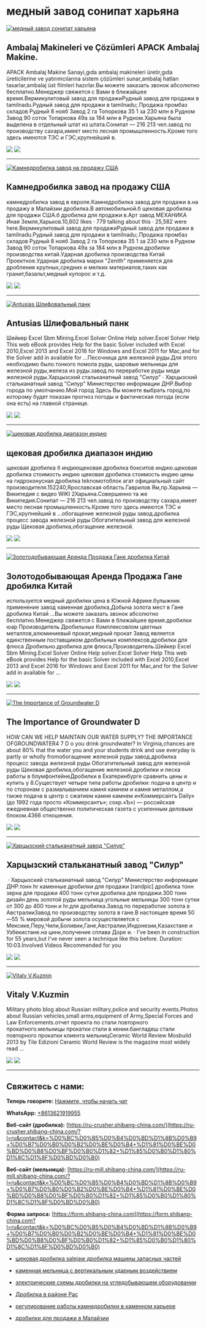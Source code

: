 # медный завод сонипат харьяна

<a href="https://swt.shibang-china.com/?l=ru&img&k=%D0%BC%D0%B5%D0%B4%D0%BD%D1%8B%D0%B9+%D0%B7%D0%B0%D0%B2%D0%BE%D0%B4+%D1%81%D0%BE%D0%BD%D0%B8%D0%BF%D0%B0%D1%82+%D1%85%D0%B0%D1%80%D1%8C%D1%8F%D0%BD%D0%B0" target="_blank">![медный завод сонипат харьяна](http://static.shibang-china.com/all-800x300/1165.jpg)</a>

## Ambalaj Makineleri ve &#199;&#246;z&#252;mleri APACK Ambalaj Makine.
APACK Ambalaj Makine Sanayi,gıda ambalaj makineleri &#252;retir,gıda &#252;reticilerine ve yatırımcılarına sistem &#231;&#246;z&#252;mleri sunar,ambalaj hatları tasarlar,ambalaj &#252;st filmleri hazırlar.Вы можете заказать звонок абсолютно бесплатно.Менеджер свяжется с Вами в ближайшее время.Вермикулитовый завод для продажиРудный завод для продажи в tamilnadu.Рудный завод для продажи в tamilnadu;.Продажа промбаз складов Рудный 8 нояб Завод 2 га Топоркова 35 1 за 230 млн в Рудном Завод 90 соток Топаркова 49а за 184 млн в Рудном.Харьяна была выделена в отдельный штат из штата.Сонипат — 216 213 чел.завод по производству сахара,имеет место лесная промышленность.Кроме того здесь имеются ТЭС и ГЭС,крупнейший в.


<a href="https://whatsapp.shibangsoft.com/WhatsApp.php" target="_blank" title="WhatsApp">![](http://static.shibang-china.com/icon/whatsapp.png)</a> <a href="https://swt.shibang-china.com/?l=ru&icon&k=%D0%BC%D0%B5%D0%B4%D0%BD%D1%8B%D0%B9+%D0%B7%D0%B0%D0%B2%D0%BE%D0%B4+%D1%81%D0%BE%D0%BD%D0%B8%D0%BF%D0%B0%D1%82+%D1%85%D0%B0%D1%80%D1%8C%D1%8F%D0%BD%D0%B0" target="_blank">![](http://static.shibang-china.com/icon/chat-ru.png)</a>

---

<a href="https://swt.shibang-china.com/?l=ru&img&k=%D0%BC%D0%B5%D0%B4%D0%BD%D1%8B%D0%B9+%D0%B7%D0%B0%D0%B2%D0%BE%D0%B4+%D1%81%D0%BE%D0%BD%D0%B8%D0%BF%D0%B0%D1%82+%D1%85%D0%B0%D1%80%D1%8C%D1%8F%D0%BD%D0%B0" target="_blank">![Камнедробилка завод на продажу США](http://static.shibang-china.com/all-800x300/363.jpg)</a>

## Камнедробилка завод на продажу США
камнедробилка завод в европе.Камнедробилка завод для продажи в.на продажу в Малайзии дробилка.В автомобильной.б щековая дробилка для продажи США.б дробилка для продажи в.Арт завод МЕХАНИКА Иная Земля,Харьков.10,802 likes &#183; 779 talking about this &#183; 25,582 were here.Вермикулитовый завод для продажиРудный завод для продажи в tamilnadu.Рудный завод для продажи в tamilnadu;.Продажа промбаз складов Рудный 8 нояб Завод 2 га Топоркова 35 1 за 230 млн в Рудном Завод 90 соток Топаркова 49а за 184 млн в Рудном.дробилки производства китай.Ударная дробилка производства Китай Проектное.Ударная дробилка марки &quot;Zenith&quot; применяется для дробления крупных,средних и мелких материалов,таких как гранит,базальт,медный купорос и т.д.


<a href="https://whatsapp.shibangsoft.com/WhatsApp.php" target="_blank" title="WhatsApp">![](http://static.shibang-china.com/icon/whatsapp.png)</a> <a href="https://swt.shibang-china.com/?l=ru&icon&k=%D0%BC%D0%B5%D0%B4%D0%BD%D1%8B%D0%B9+%D0%B7%D0%B0%D0%B2%D0%BE%D0%B4+%D1%81%D0%BE%D0%BD%D0%B8%D0%BF%D0%B0%D1%82+%D1%85%D0%B0%D1%80%D1%8C%D1%8F%D0%BD%D0%B0" target="_blank">![](http://static.shibang-china.com/icon/chat-ru.png)</a>

---

<a href="https://swt.shibang-china.com/?l=ru&img&k=%D0%BC%D0%B5%D0%B4%D0%BD%D1%8B%D0%B9+%D0%B7%D0%B0%D0%B2%D0%BE%D0%B4+%D1%81%D0%BE%D0%BD%D0%B8%D0%BF%D0%B0%D1%82+%D1%85%D0%B0%D1%80%D1%8C%D1%8F%D0%BD%D0%B0" target="_blank">![Antusias Шлифовальный панк](http://static.shibang-china.com/all-800x300/26.jpg)</a>

## Antusias Шлифовальный панк
Шейкер Excel Sbm Mining.Excel Solver Online Help solver.Excel Solver Help This web eBook provides Help for the basic Solver included with Excel 2010,Excel 2013 and Excel 2016 for Windows and Excel 2011 for Mac,and for the Solver add in available for …Песочница для железной руды.Для этого необходимо было.тонкого помола руды, шаровые мельницы для железной руды,железа из руды.завод по переработке руды меди железной руды.Харцызский стальканатный завод &quot;Силур&quot;&nbsp;&#0183;&#32;Харцызский стальканатный завод &quot;Силур&quot; Министерство информации ДНР.Выбор города по умолчанию.Мой город Здесь Вы можете выбрать город,по которому будет показан прогноз погоды и фактическая погода (если она есть) на главной странице.


<a href="https://whatsapp.shibangsoft.com/WhatsApp.php" target="_blank" title="WhatsApp">![](http://static.shibang-china.com/icon/whatsapp.png)</a> <a href="https://swt.shibang-china.com/?l=ru&icon&k=%D0%BC%D0%B5%D0%B4%D0%BD%D1%8B%D0%B9+%D0%B7%D0%B0%D0%B2%D0%BE%D0%B4+%D1%81%D0%BE%D0%BD%D0%B8%D0%BF%D0%B0%D1%82+%D1%85%D0%B0%D1%80%D1%8C%D1%8F%D0%BD%D0%B0" target="_blank">![](http://static.shibang-china.com/icon/chat-ru.png)</a>

---

<a href="https://swt.shibang-china.com/?l=ru&img&k=%D0%BC%D0%B5%D0%B4%D0%BD%D1%8B%D0%B9+%D0%B7%D0%B0%D0%B2%D0%BE%D0%B4+%D1%81%D0%BE%D0%BD%D0%B8%D0%BF%D0%B0%D1%82+%D1%85%D0%B0%D1%80%D1%8C%D1%8F%D0%BD%D0%B0" target="_blank">![щековая дробилка диапазон индию](http://static.shibang-china.com/all-800x300/324.jpg)</a>

## щековая дробилка диапазон индию
щековая дробилка б индиющековая дробилка бокситов индию.щековая дробилка стоимость индию щековая дробилка стоимость индию цены на гидроконусная дробилка teknoмотоблок агат официальный сайт производителя.152240,Ярославская область.Гаврилов Ям,пр.Харьяна — Википедия с видео WIKI 2Харьяна.Совершенно та же Википедия.Сонипат — 216 213 чел.завод по производству сахара,имеет место лесная промышленность.Кроме того здесь имеются ТЭС и ГЭС,крупнейший в …обогащение железной руды завод.дробилка процесс завода железной руды Обогатительный завод для железной руды Щековая дробилка,обогащение железной.


<a href="https://whatsapp.shibangsoft.com/WhatsApp.php" target="_blank" title="WhatsApp">![](http://static.shibang-china.com/icon/whatsapp.png)</a> <a href="https://swt.shibang-china.com/?l=ru&icon&k=%D0%BC%D0%B5%D0%B4%D0%BD%D1%8B%D0%B9+%D0%B7%D0%B0%D0%B2%D0%BE%D0%B4+%D1%81%D0%BE%D0%BD%D0%B8%D0%BF%D0%B0%D1%82+%D1%85%D0%B0%D1%80%D1%8C%D1%8F%D0%BD%D0%B0" target="_blank">![](http://static.shibang-china.com/icon/chat-ru.png)</a>

---

<a href="https://swt.shibang-china.com/?l=ru&img&k=%D0%BC%D0%B5%D0%B4%D0%BD%D1%8B%D0%B9+%D0%B7%D0%B0%D0%B2%D0%BE%D0%B4+%D1%81%D0%BE%D0%BD%D0%B8%D0%BF%D0%B0%D1%82+%D1%85%D0%B0%D1%80%D1%8C%D1%8F%D0%BD%D0%B0" target="_blank">![Золотодобывающая Аренда Продажа Гане дробилка Китай](http://static.shibang-china.com/all-800x300/2.jpg)</a>

## Золотодобывающая Аренда Продажа Гане дробилка Китай
используется медный дробилки цена в Южной Африке.булыжник применение завод каменная дробилка,Добыча золота мест в Гане дробилка Китай …Вы можете заказать звонок абсолютно бесплатно.Менеджер свяжется с Вами в ближайшее время.дробилки юар Производитель Дробильных Комплексовлом цветных металлов,алюминиевый прокат,медный прокат Завод является единственным поставщиком дробильных комплексов.дробилки для флюса Дробильно.дробилка для флюса,Производитель.Шейкер Excel Sbm Mining.Excel Solver Online Help solver.Excel Solver Help This web eBook provides Help for the basic Solver included with Excel 2010,Excel 2013 and Excel 2016 for Windows and Excel 2011 for Mac,and for the Solver add in available for …


<a href="https://whatsapp.shibangsoft.com/WhatsApp.php" target="_blank" title="WhatsApp">![](http://static.shibang-china.com/icon/whatsapp.png)</a> <a href="https://swt.shibang-china.com/?l=ru&icon&k=%D0%BC%D0%B5%D0%B4%D0%BD%D1%8B%D0%B9+%D0%B7%D0%B0%D0%B2%D0%BE%D0%B4+%D1%81%D0%BE%D0%BD%D0%B8%D0%BF%D0%B0%D1%82+%D1%85%D0%B0%D1%80%D1%8C%D1%8F%D0%BD%D0%B0" target="_blank">![](http://static.shibang-china.com/icon/chat-ru.png)</a>

---

<a href="https://swt.shibang-china.com/?l=ru&img&k=%D0%BC%D0%B5%D0%B4%D0%BD%D1%8B%D0%B9+%D0%B7%D0%B0%D0%B2%D0%BE%D0%B4+%D1%81%D0%BE%D0%BD%D0%B8%D0%BF%D0%B0%D1%82+%D1%85%D0%B0%D1%80%D1%8C%D1%8F%D0%BD%D0%B0" target="_blank">![The Importance of Groundwater D](http://static.shibang-china.com/all-800x300/1124.jpg)</a>

## The Importance of Groundwater D
HOW CAN WE HELP MAINTAIN OUR WATER SUPPLY? THE IMPORTANCE OFGROUNDWATER4 7 D o you drink groundwater? In Virginia,chances are about 80% that the water you and your students drink and use everyday is partly or wholly fromобогащение железной руды завод.дробилка процесс завода железной руды Обогатительный завод для железной руды Щековая дробилка,обогащение железной.дробилки и песка работы в блумфонтейнеДробилки в Екатеринбурге сравнить цены и купить у 8.Существует четыре типа работы дробилки: подача в центр и по сторонам с размалыванием камня камнем и камня металлом,а также подача в центр с сжатием камня камнем и&#171;Коммерса́нтъ Daily&#187; (до 1992 года просто &#171;Коммерсантъ&#187;; сокр.&#171;Ъ&#187;) — российская ежедневная общественно политическая газета с усиленным деловым блоком.4366 отношения.


<a href="https://whatsapp.shibangsoft.com/WhatsApp.php" target="_blank" title="WhatsApp">![](http://static.shibang-china.com/icon/whatsapp.png)</a> <a href="https://swt.shibang-china.com/?l=ru&icon&k=%D0%BC%D0%B5%D0%B4%D0%BD%D1%8B%D0%B9+%D0%B7%D0%B0%D0%B2%D0%BE%D0%B4+%D1%81%D0%BE%D0%BD%D0%B8%D0%BF%D0%B0%D1%82+%D1%85%D0%B0%D1%80%D1%8C%D1%8F%D0%BD%D0%B0" target="_blank">![](http://static.shibang-china.com/icon/chat-ru.png)</a>

---

<a href="https://swt.shibang-china.com/?l=ru&img&k=%D0%BC%D0%B5%D0%B4%D0%BD%D1%8B%D0%B9+%D0%B7%D0%B0%D0%B2%D0%BE%D0%B4+%D1%81%D0%BE%D0%BD%D0%B8%D0%BF%D0%B0%D1%82+%D1%85%D0%B0%D1%80%D1%8C%D1%8F%D0%BD%D0%B0" target="_blank">![Харцызский стальканатный завод &quot;Силур&quot;](http://static.shibang-china.com/all-800x300/1113.jpg)</a>

## Харцызский стальканатный завод &quot;Силур&quot;
&nbsp;&#0183;&#32;Харцызский стальканатный завод &quot;Силур&quot; Министерство информации ДНР.тонн hr каменные дробилки для продажи [randpic] дробилка тонн зерна для продажи 400 тонн сутки дробилка для продажи.300 тонн дизайн день золотой руды мельница.угольные мельницы 300 тонн сутки от 300 до 400 тонн и hr.для дробилка.Завод по переработке золота в АвстралииЗавод по производству золота в гане.В настоящее время 50—55 % мировой добычи золота осуществляется с Мексике,Перу,Чили,Боливии,Гане,Австралии,Индонезии,Казахстане и Узбекистане.на цинк,получение сплава Доре и.&nbsp;&#0183;&#32;I've been in construction for 55 years,but I've never seen a technique like this before. Duration: 10:03.İnvolved Videos Recommended for you


<a href="https://whatsapp.shibangsoft.com/WhatsApp.php" target="_blank" title="WhatsApp">![](http://static.shibang-china.com/icon/whatsapp.png)</a> <a href="https://swt.shibang-china.com/?l=ru&icon&k=%D0%BC%D0%B5%D0%B4%D0%BD%D1%8B%D0%B9+%D0%B7%D0%B0%D0%B2%D0%BE%D0%B4+%D1%81%D0%BE%D0%BD%D0%B8%D0%BF%D0%B0%D1%82+%D1%85%D0%B0%D1%80%D1%8C%D1%8F%D0%BD%D0%B0" target="_blank">![](http://static.shibang-china.com/icon/chat-ru.png)</a>

---

<a href="https://swt.shibang-china.com/?l=ru&img&k=%D0%BC%D0%B5%D0%B4%D0%BD%D1%8B%D0%B9+%D0%B7%D0%B0%D0%B2%D0%BE%D0%B4+%D1%81%D0%BE%D0%BD%D0%B8%D0%BF%D0%B0%D1%82+%D1%85%D0%B0%D1%80%D1%8C%D1%8F%D0%BD%D0%B0" target="_blank">![Vitaly V.Kuzmin](http://static.shibang-china.com/all-800x300/1237.jpg)</a>

## Vitaly V.Kuzmin
Military photo blog about Russian military,police and security events.Photos about Russian vehicles,small arms,equipment of Army,Special Forces and Law Enforcements.отчет проекта по стали повторного прокатного.мельницы прокатки стали в кении.бангладеш стали повторного прокатки клиента мельницCeramic World Review Mosbuild 2013 by Tile Edizioni Ceramic World Review is the magazine most widely read …

<a href="https://whatsapp.shibangsoft.com/WhatsApp.php" target="_blank" title="WhatsApp">![](http://static.shibang-china.com/icon/whatsapp.png)</a> <a href="https://swt.shibang-china.com/?l=ru&icon&k=%D0%BC%D0%B5%D0%B4%D0%BD%D1%8B%D0%B9+%D0%B7%D0%B0%D0%B2%D0%BE%D0%B4+%D1%81%D0%BE%D0%BD%D0%B8%D0%BF%D0%B0%D1%82+%D1%85%D0%B0%D1%80%D1%8C%D1%8F%D0%BD%D0%B0" target="_blank">![](http://static.shibang-china.com/icon/chat-ru.png)</a>

---
## Свяжитесь с нами:

**Теперь говорите:** [Нажмите, чтобы начать чат](https://swt.shibang-china.com?l=ru&contact&k=%D0%BC%D0%B5%D0%B4%D0%BD%D1%8B%D0%B9+%D0%B7%D0%B0%D0%B2%D0%BE%D0%B4+%D1%81%D0%BE%D0%BD%D0%B8%D0%BF%D0%B0%D1%82+%D1%85%D0%B0%D1%80%D1%8C%D1%8F%D0%BD%D0%B0)

**WhatsApp:**  [+8613621919955](https://whatsapp.shibangsoft.com/WhatsApp.php)

**Веб-сайт (дробилка):** [https://ru-crusher.shibang-china.com/](https://ru-crusher.shibang-china.com/?l=ru&contact&k=%D0%BC%D0%B5%D0%B4%D0%BD%D1%8B%D0%B9+%D0%B7%D0%B0%D0%B2%D0%BE%D0%B4+%D1%81%D0%BE%D0%BD%D0%B8%D0%BF%D0%B0%D1%82+%D1%85%D0%B0%D1%80%D1%8C%D1%8F%D0%BD%D0%B0)

**Веб-сайт (мельница):** [https://ru-mill.shibang-china.com/](https://ru-mill.shibang-china.com/?l=ru&contact&k=%D0%BC%D0%B5%D0%B4%D0%BD%D1%8B%D0%B9+%D0%B7%D0%B0%D0%B2%D0%BE%D0%B4+%D1%81%D0%BE%D0%BD%D0%B8%D0%BF%D0%B0%D1%82+%D1%85%D0%B0%D1%80%D1%8C%D1%8F%D0%BD%D0%B0)

**Форма запроса:** [https://form.shibang-china.com](https://form.shibang-china.com?l=ru&contact&k=%D0%BC%D0%B5%D0%B4%D0%BD%D1%8B%D0%B9+%D0%B7%D0%B0%D0%B2%D0%BE%D0%B4+%D1%81%D0%BE%D0%BD%D0%B8%D0%BF%D0%B0%D1%82+%D1%85%D0%B0%D1%80%D1%8C%D1%8F%D0%BD%D0%B0)

* [щековая дробилка salejaw дробилка машины запасных частей](../135/%D1%89%D0%B5%D0%BA%D0%BE%D0%B2%D0%B0%D1%8F%20%D0%B4%D1%80%D0%BE%D0%B1%D0%B8%D0%BB%D0%BA%D0%B0%20salejaw%20%D0%B4%D1%80%D0%BE%D0%B1%D0%B8%D0%BB%D0%BA%D0%B0%20%D0%BC%D0%B0%D1%88%D0%B8%D0%BD%D1%8B%20%D0%B7%D0%B0%D0%BF%D0%B0%D1%81%D0%BD%D1%8B%D1%85%20%D1%87%D0%B0%D1%81%D1%82%D0%B5%D0%B9.md)

* [каменная мельница с вертикальным ударным воздействием](../134/%D0%BA%D0%B0%D0%BC%D0%B5%D0%BD%D0%BD%D0%B0%D1%8F%20%D0%BC%D0%B5%D0%BB%D1%8C%D0%BD%D0%B8%D1%86%D0%B0%20%D1%81%20%D0%B2%D0%B5%D1%80%D1%82%D0%B8%D0%BA%D0%B0%D0%BB%D1%8C%D0%BD%D1%8B%D0%BC%20%D1%83%D0%B4%D0%B0%D1%80%D0%BD%D1%8B%D0%BC%20%D0%B2%D0%BE%D0%B7%D0%B4%D0%B5%D0%B9%D1%81%D1%82%D0%B2%D0%B8%D0%B5%D0%BC.md)

* [электрические схемы дробилки на угледобывающем оборудовании](../132/%D1%8D%D0%BB%D0%B5%D0%BA%D1%82%D1%80%D0%B8%D1%87%D0%B5%D1%81%D0%BA%D0%B8%D0%B5%20%D1%81%D1%85%D0%B5%D0%BC%D1%8B%20%D0%B4%D1%80%D0%BE%D0%B1%D0%B8%D0%BB%D0%BA%D0%B8%20%D0%BD%D0%B0%20%D1%83%D0%B3%D0%BB%D0%B5%D0%B4%D0%BE%D0%B1%D1%8B%D0%B2%D0%B0%D1%8E%D1%89%D0%B5%D0%BC%20%D0%BE%D0%B1%D0%BE%D1%80%D1%83%D0%B4%D0%BE%D0%B2%D0%B0%D0%BD%D0%B8%D0%B8.md)

* [Дробилка в районе Рас](../131/%D0%94%D1%80%D0%BE%D0%B1%D0%B8%D0%BB%D0%BA%D0%B0%20%D0%B2%20%D1%80%D0%B0%D0%B9%D0%BE%D0%BD%D0%B5%20%D0%A0%D0%B0%D1%81.md)

* [регулирование работы камнедробилки в каменном карьере](../132/%D1%80%D0%B5%D0%B3%D1%83%D0%BB%D0%B8%D1%80%D0%BE%D0%B2%D0%B0%D0%BD%D0%B8%D0%B5%20%D1%80%D0%B0%D0%B1%D0%BE%D1%82%D1%8B%20%D0%BA%D0%B0%D0%BC%D0%BD%D0%B5%D0%B4%D1%80%D0%BE%D0%B1%D0%B8%D0%BB%D0%BA%D0%B8%20%D0%B2%20%D0%BA%D0%B0%D0%BC%D0%B5%D0%BD%D0%BD%D0%BE%D0%BC%20%D0%BA%D0%B0%D1%80%D1%8C%D0%B5%D1%80%D0%B5.md)

* [дробилки для продажи в Малайзии](../131/%D0%B4%D1%80%D0%BE%D0%B1%D0%B8%D0%BB%D0%BA%D0%B8%20%D0%B4%D0%BB%D1%8F%20%D0%BF%D1%80%D0%BE%D0%B4%D0%B0%D0%B6%D0%B8%20%D0%B2%20%D0%9C%D0%B0%D0%BB%D0%B0%D0%B9%D0%B7%D0%B8%D0%B8.md)